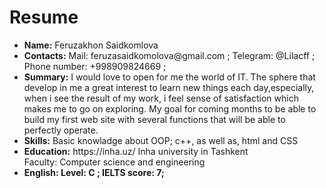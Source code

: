 <h1>Resume</h1>
<ul>
  <li><b>Name:</b> Feruzakhon Saidkomlova</li>
  <li><b>Contacts:</b> Mail: feruzasaidkomolova@gmail.com ; Telegram: @Lilacff ; Phone number: +998909824669 ;</li> 
  <li><b>Summary:</b> I would love to open for me the world of IT. The sphere that develop in me a great interest to learn new things each day,especially, when i see the result of my work, i feel sense of satisfaction which makes me to go on exploring. My goal for coming months to be able to build my first web site with several functions that will be able to perfectly operate.</li>
  <li><b>Skills:</b> Basic knowladge about OOP; c++, as well as, html and CSS</li>
  <li><b>Education:</b> https://inha.uz/ Inha university in Tashkent</li>
  Faculty: Computer science and engineering
  <li><b>English:</> Level: C ; IELTS score: 7; 
 </ul>

